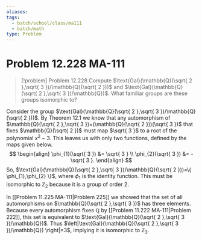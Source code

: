 ```yaml
---
aliases: 
tags:
  - batch/school/class/ma111
  - batch/math
type: Problem
---
```

# Problem 12.228 MA-111

> [!problem] Problem 12.228
> Compute $\text{Gal}(\mathbb{Q}(\sqrt{ 2 },\sqrt{ 3 })/\mathbb{Q}(\sqrt{ 2 }))$ and $\text{Gal}(\mathbb{Q}(\sqrt{ 2 },\sqrt{ 3 })/\mathbb{Q})$. What familiar groups are these groups isomorphic to?

Consider the group $\text{Gal}(\mathbb{Q}(\sqrt{ 2 },\sqrt{ 3 })/\mathbb{Q}(\sqrt{ 2 }))$. By Theorem 12.1 we know that any automorphism of $\mathbb{Q}(\sqrt{ 2 },\sqrt{ 3 })=(\mathbb{Q}(\sqrt{ 2 }))(\sqrt{ 3 })$ that fixes $\mathbb{Q}(\sqrt{ 2 })$ must map $\sqrt{ 3 }$ to a root of the polynomial $x^{2}-3$. This leaves us with only two functions, defined by the maps given below.
$$
\begin{align}
\phi_{1}(\sqrt{ 3 }) &= \sqrt{ 3 } \\
\phi_{2}(\sqrt{ 3 }) &= -\sqrt{ 3 }.
\end{align}
$$
So, $\text{Gal}(\mathbb{Q}(\sqrt{ 2 },\sqrt{ 3 })/\mathbb{Q}(\sqrt{ 2 }))=\{ \phi_{1},\phi_{2} \}$, where $\phi_{1}$ is the identity function. This must be isomorphic to $\mathbb{Z}_{2}$ because it is a group of order 2. 

In [[Problem 11.225 MA-111|Problem 225]] we showed that the set of all automorphisms on $\mathbb{Q}(\sqrt{ 2 },\sqrt{ 3 })$ has three elements. Because every automorphism fixes $\mathbb{Q}$ by [[Problem 11.222 MA-111|Problem 222]], this set is equivalent to $\text{Gal}(\mathbb{Q}(\sqrt{ 2 },\sqrt{ 3 })/\mathbb{Q})$. Thus $\left|\text{Gal}(\mathbb{Q}(\sqrt{ 2 },\sqrt{ 3 })/\mathbb{Q})  \right|=3$, implying it is isomorphic to $\mathbb{Z}_{3}$.
